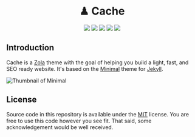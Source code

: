 <h1 align=center>♟ Cache</h1>

<p align="center">
  <img src="https://img.shields.io/github/languages/code-size/semanticdata/zola-portfolio" />
  <img src="https://img.shields.io/github/repo-size/semanticdata/zola-portfolio" />
  <img src="https://img.shields.io/github/commit-activity/t/semanticdata/zola-portfolio" />
  <img src="https://img.shields.io/github/last-commit/semanticdata/zola-portfolio" />
  <img src="https://img.shields.io/website/https/semanticdata.github.io/zola-portfolio.svg" />
</p>

## Introduction

Cache is a [Zola](https://www.getzola.org) theme with the goal of helping you build a light, fast, and SEO ready website. It's based on the [Minimal](https://github.com/pages-themes/minimal) theme for [Jekyll](https://jekyllrb.com/).


![Thumbnail of Minimal](thumbnail.png)

## License

Source code in this repository is available under the [MIT](LICENSE) license. You are free to use this code however you see fit. That said, some acknowledgement would be well received.
